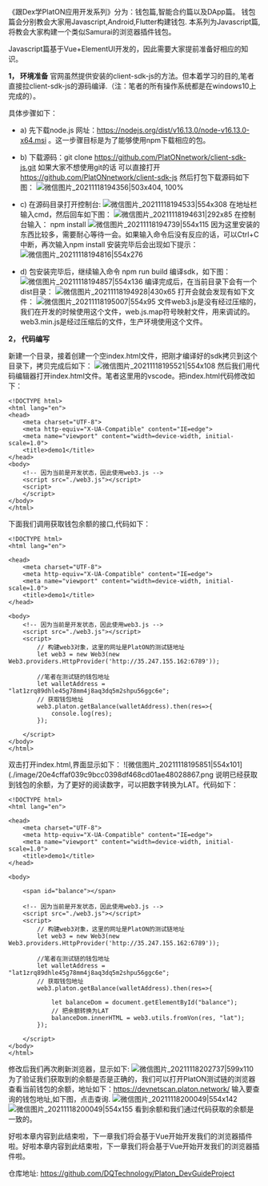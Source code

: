 《跟Dex学PlatON应用开发系列》分为：钱包篇,智能合约篇以及DApp篇。
钱包篇会分别教会大家用Javascript,Android,Flutter构建钱包.
本系列为Javascript篇, 将教会大家构建一个类似Samurai的浏览器插件钱包。

   Javascript篇基于Vue+ElementUI开发的，因此需要大家提前准备好相应的知识。

**1，	环境准备**
官网虽然提供安装的client-sdk-js的方法。但本着学习的目的,笔者直接拉client-sdk-js的源码编译.（注：笔者的所有操作系统都是在windows10上完成的）。

具体步骤如下： 
* a)	先下载node.js 网址：https://nodejs.org/dist/v16.13.0/node-v16.13.0-x64.msi 。这一步骤目标是为了能够使用npm下载相应的包。

* b)	下载源码：git clone https://github.com/PlatONnetwork/client-sdk-js.git  如果大家不想使用git的话 可以直接打开 https://github.com/PlatONnetwork/client-sdk-js  然后打包下载源码如下图：
![微信图片_20211118194356|503x404, 100%](./image/9e60c4de133be6dfe7a70c463870f61d795f150f.png) 

* c) 	在源码目录打开控制台:
![微信图片_20211118194533|554x308](./image/6cf533c1dd18a523ae4a846843c46c347d09095b.png) 
在地址栏输入cmd，然后回车如下图：
![微信图片_20211118194631|292x85](./image/2422cf4dd606ebcc6e4660b0faa652858cc49f8a.png) 
在控制台输入： npm install
![微信图片_20211118194739|554x115](./image/0d1ba09c57dd4f309b92dc29673a38092d66a01e.png) 
因为这里安装的东西比较多，需要耐心等待一会。如果输入命令后没有反应的话，可以Ctrl+C中断，再次输入npm install
安装完毕后会出现如下提示：
![微信图片_20211118194816|554x276](./image/ab74fe71dd1686804279ab5a8048453d7e30d72c.png) 
* d)	包安装完毕后，继续输入命令 npm run build 编译sdk，如下图：
![微信图片_20211118194857|554x136](./image/dd5795ec5313eab98dd8b0b5043a61084fb79e24.png) 
编译完成后，在当前目录下会有一个dist目录：
![微信图片_20211118194928|430x65](./image/bfb6b08e07e16c7c0b424550839254152b4a8f4c.png) 
打开会就会发现有如下文件：
![微信图片_20211118195007|554x95](./image/9d6c8a5114d1a765b1f8d862a7e3b7d8baba452e.png) 
文件web3.js是没有经过压缩的，我们在开发的时候使用这个文件，web.js.map符号映射文件，用来调试的。web3.min.js是经过压缩后的文件，生产环境使用这个文件。

**2，	代码编写**

新建一个目录，接着创建一个空index.html文件，把刚才编译好的sdk拷贝到这个目录下，拷贝完成后如下：
![微信图片_20211118195521|554x108](./image/829614e315bc766cefc8ed34592923d72fb6ca8b.png) 
然后我们用代码编辑器打开index.html文件。笔者这里用的vscode。把index.html代码修改如下：

```
<!DOCTYPE html>
<html lang="en">
<head>
    <meta charset="UTF-8">
    <meta http-equiv="X-UA-Compatible" content="IE=edge">
    <meta name="viewport" content="width=device-width, initial-scale=1.0">
    <title>demo1</title>
</head>
<body>
    <!-- 因为当前是开发状态，因此使用web3.js -->
    <script src="./web3.js"></script>
    <script>
    </script>
</body>
</html>
```
下面我们调用获取钱包余额的接口,代码如下：
```
<!DOCTYPE html>
<html lang="en">

<head>
    <meta charset="UTF-8">
    <meta http-equiv="X-UA-Compatible" content="IE=edge">
    <meta name="viewport" content="width=device-width, initial-scale=1.0">
    <title>demo1</title>
</head>

<body>
    <!-- 因为当前是开发状态，因此使用web3.js -->
    <script src="./web3.js"></script>
    <script>
        // 构建web3对象，这里的网址是PlatON的测试链地址
        let web3 = new Web3(new Web3.providers.HttpProvider('http://35.247.155.162:6789'));

        //笔者在测试链的钱包地址
        let walletAddress = "lat1zrq89dhle45g78mm4j8aq3dq5m2shpu56ggc6e";
        // 获取钱包地址
        web3.platon.getBalance(walletAddress).then(res=>{
            console.log(res);
        });

    </script>
</body>
</html>
```
双击打开index.html,界面显示如下：
![微信图片_20211118195851|554x101](./image/20e4cffaf039c9bcc0398df468cd01ae48028867.png 
说明已经获取到钱包的余额，为了更好的阅读数字，可以把数字转换为LAT。代码如下：
```
<!DOCTYPE html>
<html lang="en">

<head>
    <meta charset="UTF-8">
    <meta http-equiv="X-UA-Compatible" content="IE=edge">
    <meta name="viewport" content="width=device-width, initial-scale=1.0">
    <title>demo1</title>
</head>

<body>

    <span id="balance"></span>

    <!-- 因为当前是开发状态，因此使用web3.js -->
    <script src="./web3.js"></script>
    <script>
        // 构建web3对象，这里的网址是PlatON的测试链地址
        let web3 = new Web3(new Web3.providers.HttpProvider('http://35.247.155.162:6789'));

        //笔者在测试链的钱包地址
        let walletAddress = "lat1zrq89dhle45g78mm4j8aq3dq5m2shpu56ggc6e";
        // 获取钱包地址
        web3.platon.getBalance(walletAddress).then(res=>{

            let balanceDom = document.getElementById("balance");
            // 把余额转换为LAT
            balanceDom.innerHTML = web3.utils.fromVon(res, "lat");
        });

    </script>
</body>
</html>
```
修改后我们再次刷新浏览器，显示如下:
![微信图片_20211118202737|599x110](./image/22f72e1d7f93e9e18d514bd89b01fd1cae4ce40b.png) 
为了验证我们获取到的余额是否是正确的，我们可以打开PlatON测试链的浏览器查看当前钱包的余额，地址如下：https://devnetscan.platon.network/
输入要查询的钱包地址,如下图，点击查询.
![微信图片_20211118200049|554x142](./image/332c2a0c73ec63070ba6c4aaacb6182acff74ce5.png) 
![微信图片_20211118200049|554x155](./image/ac0f5ee200bda3289ad5e8268b57b018e3bc8ab6.png) 
看到余额和我们通过代码获取的余额是一致的。

好啦本章内容到此结束啦，下一章我们将会基于Vue开始开发我们的浏览器插件啦。好啦本章内容到此结束啦，下一章我们将会基于Vue开始开发我们的浏览器插件啦。

仓库地址: https://github.com/DQTechnology/Platon_DevGuideProject

